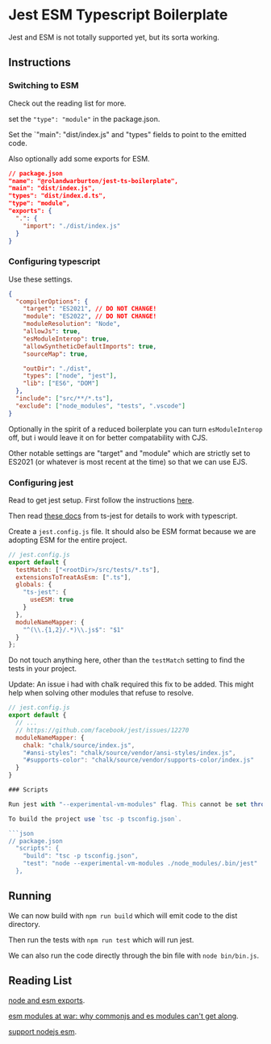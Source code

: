 # Jest ESM Typescript Boilerplate

Jest and ESM is not totally supported yet, but its sorta working.

## Instructions

### Switching to ESM

Check out the reading list for more.

set the `"type": "module"` in the package.json.

Set the `"main": "dist/index.js" and "types" fields to point to the emitted code.

Also optionally add some exports for ESM.

```json
// package.json
"name": "@rolandwarburton/jest-ts-boilerplate",
"main": "dist/index.js",
"types": "dist/index.d.ts",
"type": "module",
"exports": {
  ".": {
    "import": "./dist/index.js"
  }
}
```

### Configuring typescript

Use these settings.

```json
{
  "compilerOptions": {
    "target": "ES2021", // DO NOT CHANGE!
    "module": "ES2022", // DO NOT CHANGE!
    "moduleResolution": "Node",
    "allowJs": true,
    "esModuleInterop": true,
    "allowSyntheticDefaultImports": true,
    "sourceMap": true,

    "outDir": "./dist",
    "types": ["node", "jest"],
    "lib": ["ES6", "DOM"]
  },
  "include": ["src/**/*.ts"],
  "exclude": ["node_modules", "tests", ".vscode"]
}
```

Optionally in the spirit of a reduced boilerplate you can turn `esModuleInterop` off, but i would leave it on for better compatability with CJS.

Other notable settings are "target" and "module" which are strictly set to ES2021 (or whatever is most recent at the time) so that we can use EJS.

### Configuring jest

Read to get jest setup. First follow the instructions [here](https://jestjs.io/docs/ecmascript-modules).

Then read [these docs](https://kulshekhar.github.io/ts-jest/docs/guides/esm-support/) from ts-jest for details to work with typescript.

Create a `jest.config.js` file. It should also be ESM format because we are adopting ESM for the entire project.

```js
// jest.config.js
export default {
  testMatch: ["<rootDir>/src/tests/*.ts"],
  extensionsToTreatAsEsm: [".ts"],
  globals: {
    "ts-jest": {
      useESM: true
    }
  },
  moduleNameMapper: {
    "^(\\.{1,2}/.*)\\.js$": "$1"
  }
};
```

Do not touch anything here, other than the `testMatch` setting to find the tests in your project.

Update: An issue i had with chalk required this fix to be added. This might help when solving other modules that refuse to resolve.

```js
// jest.config.js
export default {
  // ...
  // https://github.com/facebook/jest/issues/12270
  moduleNameMapper: {
    chalk: "chalk/source/index.js",
    "#ansi-styles": "chalk/source/vendor/ansi-styles/index.js",
    "#supports-color": "chalk/source/vendor/supports-color/index.js"
  }
}

### Scripts

Run jest with "--experimental-vm-modules" flag. This cannot be set through `NODE_OPTS` (does not work for me), it has to be run like `node --experimental-vm-modules ./node_modules/.bin/jest`.

To build the project use `tsc -p tsconfig.json`.

```json
// package.json
  "scripts": {
    "build": "tsc -p tsconfig.json",
    "test": "node --experimental-vm-modules ./node_modules/.bin/jest"
  },
```

## Running

We can now build with `npm run build` which will emit code to the dist directory.

Then run the tests with `npm run test` which will run jest.

We can also run the code directly through the bin file with `node bin/bin.js`.

## Reading List

[node and esm exports](https://formidable.com/blog/2021/node-esm-and-exports/).

[esm modules at war: why commonjs and es modules can't get along](https://redfin.engineering/node-modules-at-war-why-commonjs-and-es-modules-cant-get-along-9617135eeca1).

[support nodejs esm](https://www.the-guild.dev/blog/support-nodejs-esm).
